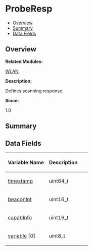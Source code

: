 # ProbeResp<a name="EN-US_TOPIC_0000001055039552"></a>

-   [Overview](#section1479330065165635)
-   [Summary](#section1811377773165635)
-   [Data Fields](#pub-attribs)

## **Overview**<a name="section1479330065165635"></a>

**Related Modules:**

[WLAN](wlan.md)

**Description:**

Defines scanning response. 

**Since:**

1.0

## **Summary**<a name="section1811377773165635"></a>

## Data Fields<a name="pub-attribs"></a>

<a name="table651420531165635"></a>
<table><thead align="left"><tr id="row1828132416165635"><th class="cellrowborder" valign="top" width="50%" id="mcps1.1.3.1.1"><p id="p1773527179165635"><a name="p1773527179165635"></a><a name="p1773527179165635"></a>Variable Name</p>
</th>
<th class="cellrowborder" valign="top" width="50%" id="mcps1.1.3.1.2"><p id="p590962228165635"><a name="p590962228165635"></a><a name="p590962228165635"></a>Description</p>
</th>
</tr>
</thead>
<tbody><tr id="row1003462609165635"><td class="cellrowborder" valign="top" width="50%" headers="mcps1.1.3.1.1 "><p id="p1160524300165635"><a name="p1160524300165635"></a><a name="p1160524300165635"></a><a href="wlan.md#ga061a09e9bc3131127aa09d956f60b040">timestamp</a></p>
</td>
<td class="cellrowborder" valign="top" width="50%" headers="mcps1.1.3.1.2 "><p id="p2105884712165635"><a name="p2105884712165635"></a><a name="p2105884712165635"></a>uint64_t </p>
</td>
</tr>
<tr id="row185233041165635"><td class="cellrowborder" valign="top" width="50%" headers="mcps1.1.3.1.1 "><p id="p1750779505165635"><a name="p1750779505165635"></a><a name="p1750779505165635"></a><a href="wlan.md#ga8438721279093a38779f1ab7f6ed59dc">beaconInt</a></p>
</td>
<td class="cellrowborder" valign="top" width="50%" headers="mcps1.1.3.1.2 "><p id="p425820231165635"><a name="p425820231165635"></a><a name="p425820231165635"></a>uint16_t </p>
</td>
</tr>
<tr id="row1977781952165635"><td class="cellrowborder" valign="top" width="50%" headers="mcps1.1.3.1.1 "><p id="p1923923637165635"><a name="p1923923637165635"></a><a name="p1923923637165635"></a><a href="wlan.md#ga0389de8c9241c7e8622e3cf643ee8efe">capabInfo</a></p>
</td>
<td class="cellrowborder" valign="top" width="50%" headers="mcps1.1.3.1.2 "><p id="p1770548376165635"><a name="p1770548376165635"></a><a name="p1770548376165635"></a>uint16_t </p>
</td>
</tr>
<tr id="row550308464165635"><td class="cellrowborder" valign="top" width="50%" headers="mcps1.1.3.1.1 "><p id="p1172690542165635"><a name="p1172690542165635"></a><a name="p1172690542165635"></a><a href="wlan.md#ga9606f7f13ca77c203e07d48e65608bb3">variable</a> [0]</p>
</td>
<td class="cellrowborder" valign="top" width="50%" headers="mcps1.1.3.1.2 "><p id="p1481623233165635"><a name="p1481623233165635"></a><a name="p1481623233165635"></a>uint8_t </p>
</td>
</tr>
</tbody>
</table>

